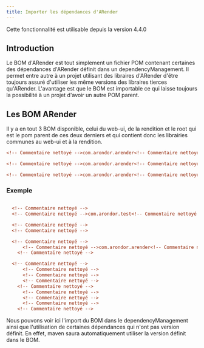 ```yaml
---
title: Importer les dépendances d'ARender
---
```



Cette fonctionnalité est utilisable depuis la version 4.4.0


## Introduction

Le BOM d'ARender est tout simplement un fichier POM contenant certaines des dépendances
d'ARender définit dans un dependencyManagement. Il permet entre autre à un projet utilisant
des libraires d'ARender d'être toujours assuré d'utiliser les même versions des libraires
tierces qu'ARender. L'avantage est que le BOM est importable ce qui laisse toujours la
possibilité à un projet d'avoir un autre POM parent.

## Les BOM ARender

Il y a en tout 3 BOM disponible, celui du web-ui, de la rendition et le root qui est le pom
parent de ces deux derniers et qui contient donc les librairies communes au web-ui et à la
rendition.

```cfg
<!-- Commentaire nettoyé -->com.arondor.arender<!-- Commentaire nettoyé -->arender-bom-root<!-- Commentaire nettoyé -->${arender.version}<!-- Commentaire nettoyé -->

<!-- Commentaire nettoyé -->com.arondor.arender<!-- Commentaire nettoyé -->arender-bom-web-ui<!-- Commentaire nettoyé -->{arender.version}<!-- Commentaire nettoyé -->

<!-- Commentaire nettoyé -->com.arondor.arender<!-- Commentaire nettoyé -->arender-bom-rendition<!-- Commentaire nettoyé -->{arender.version}<!-- Commentaire nettoyé -->
```

### Exemple

```cfg

  <!-- Commentaire nettoyé -->
  <!-- Commentaire nettoyé -->com.arondor.test<!-- Commentaire nettoyé -->my-parent-pom<!-- Commentaire nettoyé -->0.0.1-SNAPSHOT<!-- Commentaire nettoyé -->

  <!-- Commentaire nettoyé -->
  <!-- Commentaire nettoyé -->

  <!-- Commentaire nettoyé -->
      <!-- Commentaire nettoyé -->com.arondor.arender<!-- Commentaire nettoyé -->arender-bom-web-ui<!-- Commentaire nettoyé -->${arender.version}<!-- Commentaire nettoyé -->pom<!-- Commentaire nettoyé -->import<!-- Commentaire nettoyé -->
    <!-- Commentaire nettoyé -->

  <!-- Commentaire nettoyé -->
      <!-- Commentaire nettoyé -->
      <!-- Commentaire nettoyé -->
      <!-- Commentaire nettoyé -->
    <!-- Commentaire nettoyé -->
      <!-- Commentaire nettoyé -->
      <!-- Commentaire nettoyé -->
      <!-- Commentaire nettoyé -->
    <!-- Commentaire nettoyé -->


```

Nous pouvons voir ici l'import du BOM dans le dependencyManagement ainsi que l'utilisation
de certaines dépendances qui n'ont pas version définit. En effet, maven saura automatiquement
utiliser la version définit dans le BOM.